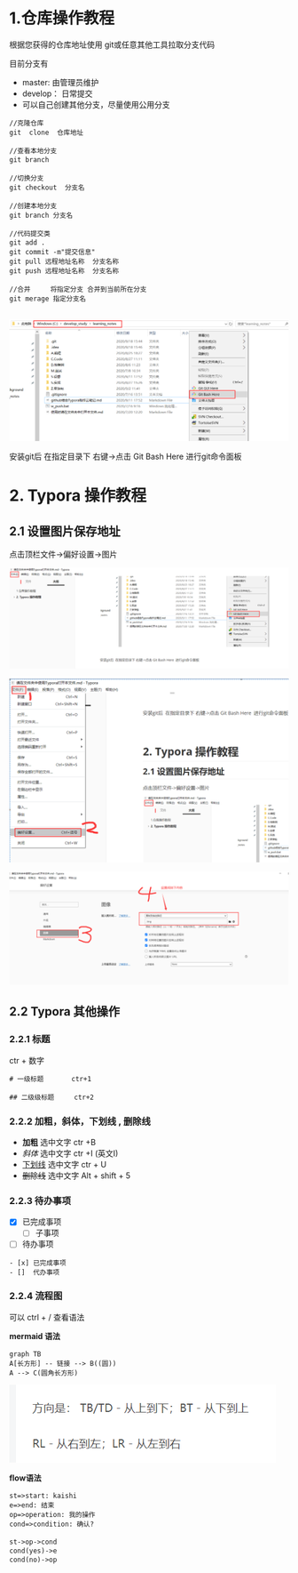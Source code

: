#  1.仓库操作教程

根据您获得的仓库地址使用 git或任意其他工具拉取分支代码

目前分支有

- master:     由管理员维护
- develop： 日常提交
- 可以自己创建其他分支，尽量使用公用分支

```
//克隆仓库
git  clone  仓库地址

//查看本地分支
git branch

//切换分支
git checkout  分支名

//创建本地分支
git branch 分支名

//代码提交类
git add .
git commit -m"提交信息"
git pull 远程地址名称  分支名称
git push 远程地址名称  分支名称

//合并     将指定分支 合并到当前所在分支
git merage 指定分支名    


```



![image-20200918155235077](img/image-20200918155235077.png)



安装git后  在指定目录下 右键->点击 Git Bash Here  进行git命令面板





# 2. Typora 操作教程

## 2.1 设置图片保存地址

点击顶栏文件->偏好设置->图片

![image-20200918161407234](img/image-20200918161407234.png)



![image-20200918161454324](img/image-20200918161454324.png)



![image-20200918161555693](img/image-20200918161555693.png)



## 2.2 Typora 其他操作

### 2.2.1 标题

ctr + 数字  

```
# 一级标题       ctr+1

## 二级级标题     ctr+2
```



### 2.2.2 加粗，斜体，下划线 , 删除线

- **加粗**     选中文字    ctr +B
- *斜体*      选中文字    ctr +I (英文I)
- <u>下划线</u>   选中文字    ctr + U 
- ~~删除线~~    选中文字    Alt + shift + 5 



### 2.2.3 待办事项

- [x] 已完成事项	
  - [ ] 子事项
- [ ] 待办事项

```
- [x] 已完成事项 
- []  代办事项
```



### 2.2.4 流程图

可以 ctrl + / 查看语法

**mermaid 语法**

```mermaid
graph TB
A[长方形] -- 链接 --> B((圆))
A --> C(圆角长方形)
```

![image-20200918164046098](img/image-20200918164046098.png)









**flow语法**

```flow
st=>start: kaishi
e=>end: 结束
op=>operation: 我的操作
cond=>condition: 确认?

st->op->cond
cond(yes)->e
cond(no)->op
```











​	